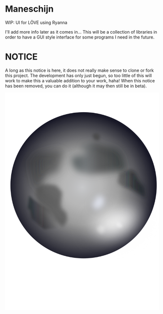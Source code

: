 # Maneschijn
WIP: UI for LÖVE using Ryanna


I'll add more info later as it comes in...
This will be a collection of libraries in order to have a GUI style interface for some programs I need in the future.

# NOTICE

A long as this notice is here, it does not really make sense to clone or fork this project. The development has only just begun, so too little of this will work to make this a valuable addition to your work, haha!
When this notice has been removed, you can do it (although it may then still be in beta).


![](https://github.com/LuaLibs/Maneschijn/blob/master/repoass/maneschijn.png?raw=true)
